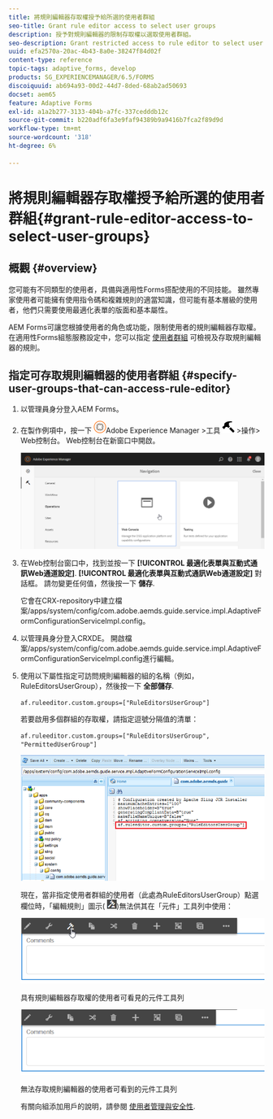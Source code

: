 ```yaml
---
title: 將規則編輯器存取權授予給所選的使用者群組
seo-title: Grant rule editor access to select user groups
description: 授予對規則編輯器的限制存取權以選取使用者群組。
seo-description: Grant restricted access to rule editor to select user groups.
uuid: efa2570a-20ac-4b43-8a0e-38247f84d02f
content-type: reference
topic-tags: adaptive_forms, develop
products: SG_EXPERIENCEMANAGER/6.5/FORMS
discoiquuid: ab694a93-00d2-44d7-8ded-68ab2ad50693
docset: aem65
feature: Adaptive Forms
exl-id: a1a2b277-3133-404b-a7fc-337cedddb12c
source-git-commit: b220adf6fa3e9faf94389b9a9416b7fca2f89d9d
workflow-type: tm+mt
source-wordcount: '318'
ht-degree: 6%

---
```


# 將規則編輯器存取權授予給所選的使用者群組{#grant-rule-editor-access-to-select-user-groups}

## 概觀 {#overview}

您可能有不同類型的使用者，具備與適用性Forms搭配使用的不同技能。 雖然專家使用者可能擁有使用指令碼和複雜規則的適當知識，但可能有基本層級的使用者，他們只需要使用最適化表單的版面和基本屬性。

AEM Forms可讓您根據使用者的角色或功能，限制使用者的規則編輯器存取權。 在適用性Forms組態服務設定中，您可以指定 [使用者群組](/help/sites-administering/security.md) 可檢視及存取規則編輯器的規則。

## 指定可存取規則編輯器的使用者群組 {#specify-user-groups-that-can-access-rule-editor}

1. 以管理員身分登入AEM Forms。
1. 在製作例項中，按一下 ![adobeexperiencemanager](assets/adobeexperiencemanager.png)Adobe Experience Manager >工具 ![錘](assets/hammer.png) >操作> Web控制台。 Web控制台在新窗口中開啟。

   ![1-2](assets/1-2.png)

1. 在Web控制台窗口中，找到並按一下 **[!UICONTROL 最適化表單與互動式通訊Web通道設定]**. **[!UICONTROL 最適化表單與互動式通訊Web通道設定]** 對話框。 請勿變更任何值，然後按一下 **儲存**.

   它會在CRX-repository中建立檔案/apps/system/config/com.adobe.aemds.guide.service.impl.AdaptiveFormConfigurationServiceImpl.config。

1. 以管理員身分登入CRXDE。 開啟檔案/apps/system/config/com.adobe.aemds.guide.service.impl.AdaptiveFormConfigurationServiceImpl.config進行編輯。
1. 使用以下屬性指定可訪問規則編輯器的組的名稱（例如， RuleEditorsUserGroup），然後按一下 **全部儲存**.

   `af.ruleeditor.custom.groups=["RuleEditorsUserGroup"]`

   若要啟用多個群組的存取權，請指定逗號分隔值的清單：

   `af.ruleeditor.custom.groups=["RuleEditorsUserGroup", "PermittedUserGroup"]`

   ![建立使用者](assets/create_user_new.png)

   現在，當非指定使用者群組的使用者（此處為RuleEditorsUserGroup）點選欄位時，「編輯規則」圖示( ![edit-rules1](assets/edit-rules1.png))無法供其在「元件」工具列中使用：

   ![componentstoolbarwithre](assets/componentstoolbarwithre.png)

   具有規則編輯器存取權的使用者可看見的元件工具列

   ![componentstoolbarwithoutre](assets/componentstoolbarwithoutre.png)

   無法存取規則編輯器的使用者可看到的元件工具列

   有關向組添加用戶的說明，請參閱 [使用者管理與安全性](/help/sites-administering/security.md).

